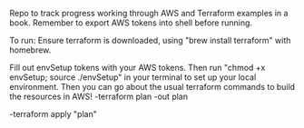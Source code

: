Repo to track progress working through AWS and Terraform examples in a book. Remember to export AWS tokens into shell before running.

To run:
Ensure terraform is downloaded, using "brew install terraform" with homebrew.

Fill out envSetup tokens with your AWS tokens. Then run "chmod +x envSetup; source ./envSetup" in your terminal to set up your local environment.
Then you can go about the usual terraform commands to build the resources in AWS!
-terraform plan -out plan

-terraform apply "plan"
